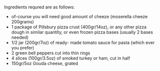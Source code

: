 Ingredients requred are as follows:
- of-course you will need good amount of cheeze (moserella cheeze 200grams)
- 1 package of Pillsbury pizza crust (400gr/14oz), or any other pizza dough in similar quantity, or even frozen pizza bases (usually 2 bases needed)
- 1/2 jar (200gr/7oz) of ready- made tomato sauce for pasta (which ever you prefer)
- 2 green bell peppers cut into thin rings
- 4 slices (100gr/3.5oz) of smoked turkey or ham, cut in half
- 150gr/5oz Gouda cheese, grated